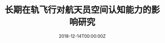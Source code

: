 ---
title: 长期在轨飞行对航天员空间认知能力的影响研究
summary: 
tags:
  - 浙江大学
  - 未定级别
  - 2018-2023
date: '2018-12-14T00:00:00Z'

# Optional external URL for project (replaces project detail page).
external_link: ''
---